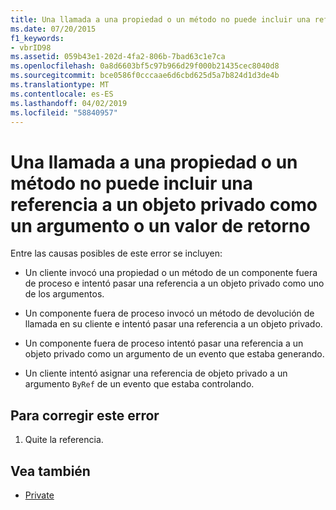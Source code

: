```yaml
---
title: Una llamada a una propiedad o un método no puede incluir una referencia a un objeto privado como un argumento o un valor de retorno
ms.date: 07/20/2015
f1_keywords:
- vbrID98
ms.assetid: 059b43e1-202d-4fa2-806b-7bad63c1e7ca
ms.openlocfilehash: 0a8d6603bf5c97b966d29f000b21435cec8040d8
ms.sourcegitcommit: bce0586f0cccaae6d6cbd625d5a7b824d1d3de4b
ms.translationtype: MT
ms.contentlocale: es-ES
ms.lasthandoff: 04/02/2019
ms.locfileid: "58840957"
---
```

# <a name="a-property-or-method-call-cannot-include-a-reference-to-a-private-object-either-as-an-argument-or-as-a-return-value"></a>Una llamada a una propiedad o un método no puede incluir una referencia a un objeto privado como un argumento o un valor de retorno
Entre las causas posibles de este error se incluyen:  
  
-   Un cliente invocó una propiedad o un método de un componente fuera de proceso e intentó pasar una referencia a un objeto privado como uno de los argumentos.  
  
-   Un componente fuera de proceso invocó un método de devolución de llamada en su cliente e intentó pasar una referencia a un objeto privado.  
  
-   Un componente fuera de proceso intentó pasar una referencia a un objeto privado como un argumento de un evento que estaba generando.  
  
-   Un cliente intentó asignar una referencia de objeto privado a un argumento `ByRef` de un evento que estaba controlando.  
  
## <a name="to-correct-this-error"></a>Para corregir este error  
  
1.  Quite la referencia.  
  
## <a name="see-also"></a>Vea también

- [Private](../../../visual-basic/language-reference/modifiers/private.md)
